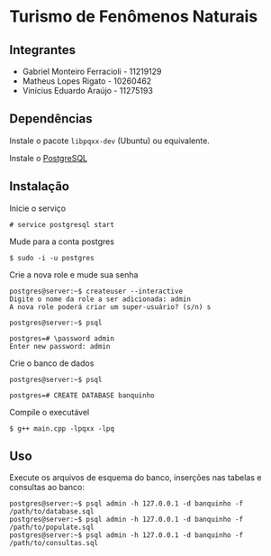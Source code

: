 # Turismo de Fenômenos Naturais

## Integrantes


- Gabriel Monteiro Ferracioli - 11219129
- Matheus Lopes Rigato - 10260462
- Vinícius Eduardo Araújo - 11275193

## Dependências

Instale o pacote `libpqxx-dev` (Ubuntu) ou equivalente.

Instale o [PostgreSQL](https://www.postgresql.org/)

<!-- CREATE USER admin WITH PASSWORD 'admin'; -->

<!-- TODO: descreve isso aqui -->

## Instalação

<!-- TODO: subir o serviço do postgresql-->

Inicie o serviço

```shell
# service postgresql start
```

Mude para a conta postgres

```shell
$ sudo -i -u postgres
```

Crie a nova role e mude sua senha

```shell
postgres@server:~$ createuser --interactive
Digite o nome da role a ser adicionada: admin
A nova role poderá criar um super-usuário? (s/n) s

postgres@server:~$ psql

postgres=# \password admin
Enter new password: admin
```

Crie o banco de dados

```shell
postgres@server:~$ psql

postgres=# CREATE DATABASE banquinho
```

Compile o executável

```shell
$ g++ main.cpp -lpqxx -lpq
```

## Uso

Execute os arquivos de esquema do banco, inserções nas tabelas e consultas ao banco:

```shell
postgres@server:~$ psql admin -h 127.0.0.1 -d banquinho -f /path/to/database.sql
postgres@server:~$ psql admin -h 127.0.0.1 -d banquinho -f /path/to/populate.sql
postgres@server:~$ psql admin -h 127.0.0.1 -d banquinho -f /path/to/consultas.sql
```